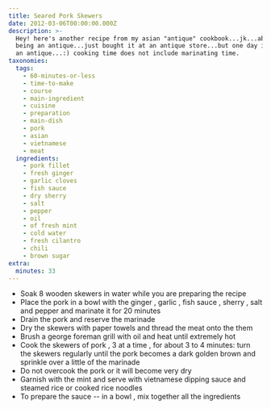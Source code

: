 ```yaml
---
title: Seared Pork Skewers
date: 2012-03-06T00:00:00.000Z
description: >-
  Hey! here's another recipe from my asian "antique" cookbook...jk...about it
  being an antique...just bought it at an antique store...but one day it will be
  an antique...:) cooking time does not include marinating time.
taxonomies:
  tags:
    - 60-minutes-or-less
    - time-to-make
    - course
    - main-ingredient
    - cuisine
    - preparation
    - main-dish
    - pork
    - asian
    - vietnamese
    - meat
  ingredients:
    - pork fillet
    - fresh ginger
    - garlic cloves
    - fish sauce
    - dry sherry
    - salt
    - pepper
    - oil
    - of fresh mint
    - cold water
    - fresh cilantro
    - chili
    - brown sugar
extra:
  minutes: 33
---
```

 - Soak 8 wooden skewers in water while you are preparing the recipe
 - Place the pork in a bowl with the ginger , garlic , fish sauce , sherry , salt and pepper and marinate it for 20 minutes
 - Drain the pork and reserve the marinade
 - Dry the skewers with paper towels and thread the meat onto the them
 - Brush a george foreman grill with oil and heat until extremely hot
 - Cook the skewers of pork , 3 at a time , for about 3 to 4 minutes: turn the skewers regularly until the pork becomes a dark golden brown and sprinkle over a little of the marinade
 - Do not overcook the pork or it will become very dry
 - Garnish with the mint and serve with vietnamese dipping sauce and steamed rice or cooked rice noodles
 - To prepare the sauce -- in a bowl , mix together all the ingredients
